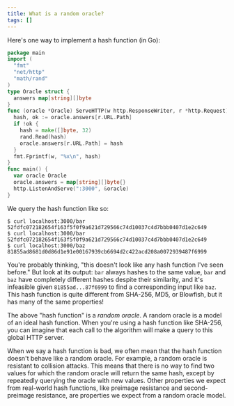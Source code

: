 ```yaml
---
title: What is a random oracle?
tags: []
---
```


Here's one way to implement a hash function (in Go):

```go
package main
import (
  "fmt"
  "net/http"
  "math/rand"
)
type Oracle struct {
  answers map[string][]byte
}
func (oracle *Oracle) ServeHTTP(w http.ResponseWriter, r *http.Request) {
  hash, ok := oracle.answers[r.URL.Path]
  if !ok {
    hash = make([]byte, 32)
    rand.Read(hash)
    oracle.answers[r.URL.Path] = hash
  }
  fmt.Fprintf(w, "%x\n", hash)
}
func main() {
  var oracle Oracle
  oracle.answers = map[string][]byte{}
  http.ListenAndServe(":3000", &oracle)
}
```

We query the hash function like so:

```
$ curl localhost:3000/bar
52fdfc072182654f163f5f0f9a621d729566c74d10037c4d7bbb0407d1e2c649
$ curl localhost:3000/bar
52fdfc072182654f163f5f0f9a621d729566c74d10037c4d7bbb0407d1e2c649
$ curl localhost:3000/baz
81855ad8681d0d86d1e91e00167939cb6694d2c422acd208a0072939487f6999
```

You're probably thinking,
"this doesn't look like any hash function I've seen before."
But look at its output:
`bar` always hashes to the same value,
`bar` and `baz` have completely different hashes despite their similarity,
and it's infeasible given `81855ad...87f6999` to find a corresponding input like `baz`.
This hash function is quite different from SHA-256, MD5, or Blowfish,
but it has many of the same properties!

The above "hash function" is a _random oracle_.
A random oracle is a model of an ideal hash function.
When you're using a hash function like SHA-256,
you can imagine that each call to the algorithm
will make a query to this global HTTP server.

When we say a hash function is bad,
we often mean that the hash function doesn't behave like a random oracle.
For example, a random oracle is resistant to collision attacks.
This means that
there is no way to find two values for which
the random oracle will return the same hash,
except by repeatedly querying the oracle with new values.
Other properties we expect from real-world hash functions,
like preimage resistance and second-preimage resistance,
are properties we expect from a random oracle model.
